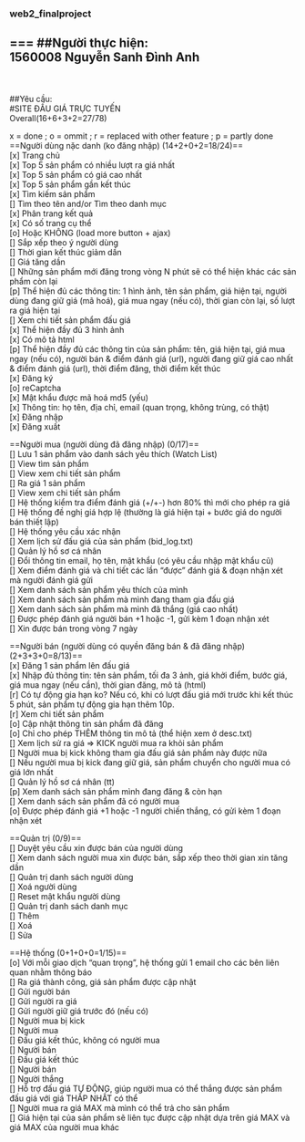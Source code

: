 ### web2_finalproject
===
##Người thực hiện: 
<br> 1560008 </t> Nguyễn Sanh Đình Anh
----------------

<br><br>
##Yêu cầu: 
<br>#SITE ĐẤU GIÁ TRỰC TUYẾN<br>
Overall(16+6+3+2=27/78)


x = done ; o = ommit ; r = replaced with other feature ; p = partly done<br>
==Người dùng nặc danh (ko đăng nhập) (14+2+0+2=18/24)==<br>
[x]	Trang chủ<br>
[x]	Top 5 sản phẩm có nhiều lượt ra giá nhất<br>
[x]	Top 5 sản phẩm có giá cao nhất<br>
[x]	Top 5 sản phẩm gần kết thúc<br>
[x]	Tìm kiếm sản phẩm<br>
[]	Tìm theo tên and/or Tìm theo danh mục<br>
[x]	Phân trang kết quả<br>
[x]	Có số trang cụ thể<br>
[o]	Hoặc KHÔNG (load more button + ajax)<br>
[]	Sắp xếp theo ý người dùng<br>
[]	Thời gian kết thúc giảm dần<br>
[]	Giá tăng dần<br>
[]	Những sản phẩm mới đăng trong vòng N phút sẽ có thể hiện khác các sản phẩm còn lại<br>
[p]	Thể hiện đủ các thông tin: 1 hình ảnh, tên sản phẩm, giá hiện tại, người dùng đang giữ giá (mã hoá),  giá mua ngay (nếu có), thời gian còn lại, số lượt ra giá hiện tại<br>
[]	Xem chi tiết sản phẩm đấu giá<br>
[x]	Thể hiện đầy đủ 3 hình ảnh<br>
[x]	Có mô tả html<br>
[p]	Thể hiện đầy đủ các thông tin của sản phẩm: tên, giá hiện tại, giá mua ngay (nếu có), người bán & điểm đánh giá (url), người đang giữ giá cao nhất & điểm đánh giá (url), thời điểm đăng, thời điểm kết thúc<br>
[x]	Đăng ký<br>
[o]	reCaptcha<br>
[x]	Mật khẩu được mã hoá md5 (yếu)<br>
[x]	Thông tin: họ tên, địa chỉ, email (quan trọng, không trùng, có thật)<br>
[x]	Đăng nhập<br>
[x]	Đăng xuất <br>

==Người mua (người dùng đã đăng nhập) (0/17)==<br>
[]	Lưu 1 sản phẩm vào danh sách yêu thích (Watch List)<br>
[]	View tìm sản phẩm<br>
[]	View xem chi tiết sản phẩm<br>
[]	Ra giá 1 sản phẩm<br>
[]	View xem chi tiết sản phẩm<br>
[]	Hệ thống kiểm tra điểm đánh giá (+/+-) hơn 80% thì mới cho phép ra giá<br>
[]	Hệ thống đề nghị giá hợp lệ (thường là giá hiện tại + bước giá do người bán thiết lập)<br>
[]	Hệ thống yêu cầu xác nhận<br>
[]	Xem lịch sử đấu giá của sản phẩm (bid_log.txt)<br>
[]	Quản lý hồ sơ cá nhân<br>
[]	Đổi thông tin email, họ tên, mật khẩu (có yêu cầu nhập mật khẩu cũ)<br>
[]	Xem điểm đánh giá và chi tiết các lần “được” đánh giá & đoạn nhận xét mà người đánh giá gửi<br>
[]	Xem danh sách sản phẩm yêu thích của mình<br>
[]	Xem danh sách sản phẩm mà mình đang tham gia đấu giá<br>
[]	Xem danh sách sản phẩm mà mình đã thắng (giá cao nhất)<br>
[]	Được phép đánh giá người bán +1 hoặc -1, gửi kèm 1 đoạn nhận xét<br>
[]	Xin được bán trong vòng 7 ngày<br>

==Người bán (người dùng có quyền đăng bán & đã đăng nhập) (2+3+3+0=8/13)==<br>
[x]	Đăng 1 sản phẩm lên đấu giá<br>
[x]	Nhập đủ thông tin: tên sản phẩm, tối đa 3 ảnh, giá khởi điểm, bước giá, giá mua ngay (nếu cần), thời gian đăng, mô tả (html)<br>
[r]	Có tự động gia hạn ko? Nếu có, khi có lượt đấu giá mới trước khi kết thúc 5 phút, sản phẩm tự động gia hạn thêm 10p.<br>
[r]	Xem chi tiết sản phẩm<br>
[o]	Cập nhật thông tin sản phẩm đã đăng<br>
[o]	Chỉ cho phép THÊM thông tin mô tả (thể hiện xem ở desc.txt)<br>
[]	Xem lịch sử ra giá => KICK người mua ra khỏi sản phẩm<br>
[]	Người mua bị kick không tham gia đấu giá sản phẩm này được nữa<br>
[]	Nếu người mua bị kick đang giữ giá, sản phẩm chuyển cho người mua có giá lớn nhất<br>
[]	Quản lý hồ sơ cá nhân (tt)<br>
[p]	Xem danh sách sản phẩm mình đang đăng & còn hạn<br>
[]	Xem danh sách sản phẩm đã có người mua<br>
[o]	Được phép đánh giá +1 hoặc -1 người chiến thắng, có gửi kèm 1 đoạn nhận xét<br>

==Quản trị (0/9)==<br>
[]	Duyệt yêu cầu xin được bán của người dùng<br>
[]	Xem danh sách người mua xin được bán, sắp xếp theo thời gian xin tăng dần<br>
[]	Quản trị danh sách người dùng<br>
[]	Xoá người dùng<br>
[]	Reset mật khẩu người dùng<br>
[]	Quản trị danh sách danh mục<br>
[]	Thêm<br>
[]	Xoá<br>
[]	Sửa<br>

==Hệ thống (0+1+0+0=1/15)==<br>
[o]	Với mỗi giao dịch “quan trọng”, hệ thống gửi 1 email cho các bên liên quan nhằm thông báo<br>
[]	Ra giá thành công, giá sản phẩm được cập nhật<br>
[]	Gửi người bán<br>
[]	Gửi người ra giá<br>
[]	Gửi người giữ giá trước đó (nếu có)<br>
[]	Người mua bị kick<br>
[]	Người mua<br>
[]	Đấu giá kết thúc, không có người mua<br>
[]	Người bán<br>
[]	Đấu giá kết thúc<br>
[]	Người bán<br>
[]	Người thắng<br>
[]	Hỗ trợ đấu giá TỰ ĐỘNG, giúp người mua có thể thắng được sản phẩm đấu giá với giá THẤP NHẤT có thể<br>
[]	Người mua ra giá MAX mà mình có thể trả cho sản phẩm<br>
[]	Giá hiện tại của sản phẩm sẽ liên tục được cập nhật dựa trên giá MAX và giá MAX của người mua khác<br>
